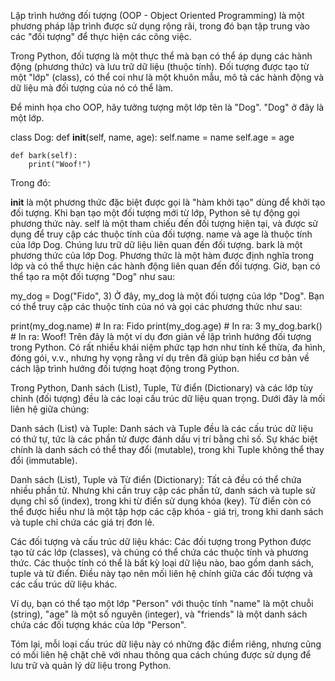 Lập trình hướng đối tượng (OOP - Object Oriented Programming) là một phương pháp lập trình được sử dụng rộng rãi, trong đó bạn tập trung vào các "đối tượng" để thực hiện các công việc.

Trong Python, đối tượng là một thực thể mà bạn có thể áp dụng các hành động (phương thức) và lưu trữ dữ liệu (thuộc tính). Đối tượng được tạo từ một "lớp" (class), có thể coi như là một khuôn mẫu, mô tả các hành động và dữ liệu mà đối tượng của nó có thể làm.

Để minh họa cho OOP, hãy tưởng tượng một lớp tên là "Dog". "Dog" ở đây là một lớp.

class Dog:
    def __init__(self, name, age):
        self.name = name
        self.age = age

    def bark(self):
        print("Woof!")
Trong đó:

__init__ là một phương thức đặc biệt được gọi là "hàm khởi tạo" dùng để khởi tạo đối tượng. Khi bạn tạo một đối tượng mới từ lớp, Python sẽ tự động gọi phương thức này.
self là một tham chiếu đến đối tượng hiện tại, và được sử dụng để truy cập các thuộc tính của đối tượng.
name và age là thuộc tính của lớp Dog. Chúng lưu trữ dữ liệu liên quan đến đối tượng.
bark là một phương thức của lớp Dog. Phương thức là một hàm được định nghĩa trong lớp và có thể thực hiện các hành động liên quan đến đối tượng.
Giờ, bạn có thể tạo ra một đối tượng "Dog" như sau:

my_dog = Dog("Fido", 3)
Ở đây, my_dog là một đối tượng của lớp "Dog". Bạn có thể truy cập các thuộc tính của nó và gọi các phương thức như sau:

print(my_dog.name) # In ra: Fido
print(my_dog.age)  # In ra: 3
my_dog.bark()      # In ra: Woof!
Trên đây là một ví dụ đơn giản về lập trình hướng đối tượng trong Python. Có rất nhiều khái niệm phức tạp hơn như tính kế thừa, đa hình, đóng gói, v.v., nhưng hy vọng rằng ví dụ trên đã giúp bạn hiểu cơ bản về cách lập trình hướng đối tượng hoạt động trong Python.

Trong Python, Danh sách (List), Tuple, Từ điển (Dictionary) và các lớp tùy chỉnh (đối tượng) đều là các loại cấu trúc dữ liệu quan trọng. Dưới đây là mối liên hệ giữa chúng:

Danh sách (List) và Tuple: Danh sách và Tuple đều là các cấu trúc dữ liệu có thứ tự, tức là các phần tử được đánh dấu vị trí bằng chỉ số. Sự khác biệt chính là danh sách có thể thay đổi (mutable), trong khi Tuple không thể thay đổi (immutable).

Danh sách (List), Tuple và Từ điển (Dictionary): Tất cả đều có thể chứa nhiều phần tử. Nhưng khi cần truy cập các phần tử, danh sách và tuple sử dụng chỉ số (index), trong khi từ điển sử dụng khóa (key). Từ điển còn có thể được hiểu như là một tập hợp các cặp khóa - giá trị, trong khi danh sách và tuple chỉ chứa các giá trị đơn lẻ.

Các đối tượng và cấu trúc dữ liệu khác: Các đối tượng trong Python được tạo từ các lớp (classes), và chúng có thể chứa các thuộc tính và phương thức. Các thuộc tính có thể là bất kỳ loại dữ liệu nào, bao gồm danh sách, tuple và từ điển. Điều này tạo nên mối liên hệ chính giữa các đối tượng và các cấu trúc dữ liệu khác.

Ví dụ, bạn có thể tạo một lớp "Person" với thuộc tính "name" là một chuỗi (string), "age" là một số nguyên (integer), và "friends" là một danh sách chứa các đối tượng khác của lớp "Person".

Tóm lại, mỗi loại cấu trúc dữ liệu này có những đặc điểm riêng, nhưng cũng có mối liên hệ chặt chẽ với nhau thông qua cách chúng được sử dụng để lưu trữ và quản lý dữ liệu trong Python.

